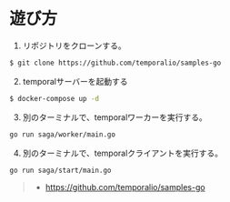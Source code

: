 # 遊び方

1. リポジトリをクローンする。

```bash
$ git clone https://github.com/temporalio/samples-go
```

2. temporalサーバーを起動する

```bash
$ docker-compose up -d
```

3. 別のターミナルで、temporalワーカーを実行する。

```bash
go run saga/worker/main.go
```

4. 別のターミナルで、temporalクライアントを実行する。

```bash
go run saga/start/main.go
```

> - https://github.com/temporalio/samples-go
